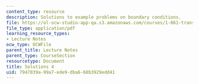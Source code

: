 ```yaml
---
content_type: resource
description: Solutions to example problems on boundary conditions.
file: https://ol-ocw-studio-app-qa.s3.amazonaws.com/courses/1-061-transport-processes-in-the-environment-fall-2008/7947039a99a7ede9dba668b3929edd41_solutions4.pdf
file_type: application/pdf
learning_resource_types:
- Lecture Notes
ocw_type: OCWFile
parent_title: Lecture Notes
parent_type: CourseSection
resourcetype: Document
title: Solutions 4
uid: 7947039a-99a7-ede9-dba6-68b3929edd41
---
```

